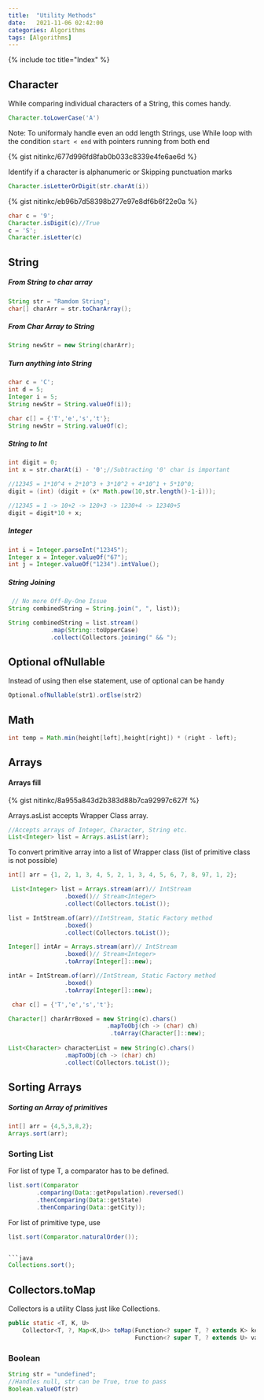 ```yaml
---
title:  "Utility Methods"
date:   2021-11-06 02:42:00
categories: Algorithms
tags: [Algorithms]
---
```


{% include toc title="Index" %}


## Character

While comparing individual characters of a String, this comes handy.
```java
Character.toLowerCase('A')
``` 

Note: To uniformaly handle even an odd length Strings, use While loop with the condition  `start < end` with pointers running from both end 

{% gist nitinkc/677d996fd8fab0b033c8339e4fe6ae6d %}


Identify if a character is alphanumeric or Skipping punctuation marks 
```java
Character.isLetterOrDigit(str.charAt(i))
```
{% gist nitinkc/eb96b7d58398b277e97e8df6b6f22e0a %}

```java
char c = '9';
Character.isDigit(c)//True
c = 'S';
Character.isLetter(c)
```


## String 

##### From String to char array

```java
String str = "Ramdom String";
char[] charArr = str.toCharArray();
```

##### From Char Array to String
```java
String newStr = new String(charArr);
```

##### Turn anything into String
```java
char c = 'C';
int d = 5;
Integer i = 5;
String newStr = String.valueOf(i));

char c[] = {'T','e','s','t'};
String newStr = String.valueOf(c);
```

##### String to Int

```java
int digit = 0;
int x = str.charAt(i) - '0';//Subtracting '0' char is important

//12345 = 1*10^4 + 2*10^3 + 3*10^2 + 4*10^1 + 5*10^0;
digit = (int) (digit + (x* Math.pow(10,str.length()-1-i)));

//12345 = 1 -> 10+2 -> 120+3 -> 1230+4 -> 12340+5
digit = digit*10 + x;
```

##### Integer

```java 
int i = Integer.parseInt("12345");
Integer x = Integer.valueOf("67");
int j = Integer.valueOf("1234").intValue();
```

##### String Joining

```java
 // No more Off-By-One Issue
String combinedString = String.join(", ", list));

String combinedString = list.stream()
            .map(String::toUpperCase)
            .collect(Collectors.joining(" && ");
```


## Optional ofNullable
Instead of using then else statement, use of optional can be handy

```java
Optional.ofNullable(str1).orElse(str2)
```

## Math

```java
int temp = Math.min(height[left],height[right]) * (right - left);

```

## Arrays

#### Arrays fill
{% gist nitinkc/8a955a843d2b383d88b7ca92997c627f %}

Arrays.asList accepts Wrapper Class array.
```java
//Accepts arrays of Integer, Character, String etc.
List<Integer> list = Arrays.asList(arr);
```

To convert primitive array into a list of Wrapper class (list of primitive class is not possible)

```java
int[] arr = {1, 2, 1, 3, 4, 5, 2, 1, 3, 4, 5, 6, 7, 8, 97, 1, 2};

 List<Integer> list = Arrays.stream(arr)// IntStream
                .boxed()// Stream<Integer>
                .collect(Collectors.toList());

list = IntStream.of(arr)//IntStream, Static Factory method
                .boxed()
                .collect(Collectors.toList());

Integer[] intAr = Arrays.stream(arr)// IntStream
                .boxed()// Stream<Integer>
                .toArray(Integer[]::new);

intAr = IntStream.of(arr)//IntStream, Static Factory method
                .boxed()
                .toArray(Integer[]::new);
```

```java
 char c[] = {'T','e','s','t'};

Character[] charArrBoxed = new String(c).chars()
                            .mapToObj(ch -> (char) ch)
                             .toArray(Character[]::new);
        
List<Character> characterList = new String(c).chars()
                .mapToObj(ch -> (char) ch)
                .collect(Collectors.toList());
```

## Sorting Arrays

##### Sorting an Array of primitives
```java
int[] arr = {4,5,3,8,2};
Arrays.sort(arr);
```

### Sorting List

For list of type T, a comparator has to be defined.
```java
list.sort(Comparator
        .comparing(Data::getPopulation).reversed()
        .thenComparing(Data::getState)
        .thenComparing(Data::getCity));
```

For list of primitive type, use

```java
list.sort(Comparator.naturalOrder());


```java
Collections.sort();
```

## Collectors.toMap

Collectors is a utility Class just like Collections.


```java
public static <T, K, U>
    Collector<T, ?, Map<K,U>> toMap(Function<? super T, ? extends K> keyMapper,
                                    Function<? super T, ? extends U> valueMapper)
```


### Boolean

```java
String str = "undefined";
//Handles null, str can be True, true to pass
Boolean.valueOf(str)
```